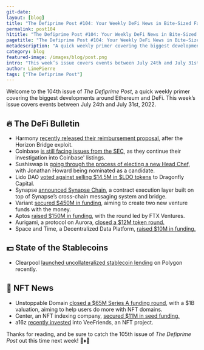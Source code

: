 ```yaml
---
git-date:
layout: [blog]
title: "The Defiprime Post #104: Your Weekly DeFi News in Bite-Sized Fashion"
permalink: post104
h1title: "The Defiprime Post #104: Your Weekly DeFi News in Bite-Sized Fashion"
pagetitle: "The Defiprime Post #104: Your Weekly DeFi News in Bite-Sized Fashion"
metadescription: "A quick weekly primer covering the biggest developments around Ethereum and DeFi. This week’s issue covers events between July 24th and July 31st, 2022"
category: blog
featured-image: /images/blog/post.png
intro: "This week’s issue covers events between July 24th and July 31st, 2022"
author: LimePierre
tags: ["The Defiprime Post"]
---
```


Welcome to the 104th issue of _The Defiprime Post_, a quick weekly primer covering the biggest developments around Ethereum and DeFi. This week’s issue covers events between July 24th and July 31st, 2022.

## 🔥 The DeFi Bulletin

- Harmony [recently released their reimbursement proposal](https://talk.harmony.one/t/reimbursement-proposal-horizon-incident/20665), after the Horizon Bridge exploit.
- Coinbase [is still facing issues from the SEC](https://www.bloomberg.com/news/articles/2022-07-26/coinbase-faces-sec-investigation-over-cryptocurrency-listings), as they continue their investigation into Coinbase' listings.
- Sushiswap is [going through the process of electing a new Head Chef](https://forum.sushi.com/t/election-of-jonathan-howard-as-head-chef/10874), with Jonathan Howard being nominated as a candidate.
- Lido DAO [voted against selling $14.5M in $LDO tokens](https://www.theblock.co/post/159521/lido-dao-votes-no-to-selling-14-5-million-in-ldo-tokens-to-dragonfly-capital) to Dragonfly Capital.
- Synapse [announced Synapse Chain](https://synapse.mirror.xyz/L6dBb7aXIJ1Ll5_sxP2bIJxVEYNd43ZzIV6dRylQJxw?s=35), a contract execution layer built on top of Synapse’s cross-chain messaging system and bridge.
- Variant [secured \$450M in funding](https://www.theblock.co/post/160041/variant-raises-450-million-for-two-new-venture-funds?utm_source=rss&utm_medium=rss), aiming to create two new venture funds with the money.
- Aptos [raised \$150M in funding](https://www.coindesk.com/business/2022/07/25/aptos-labs-raises-150m-to-revive-diem-in-ftx-ventures-led-funding-round/), with the round led by FTX Ventures.
- Aurigami, a protocol on Aurora, [closed a \$12M token round. ](https://www.theblock.co/post/160099/aurora-defi-protocol-aurigami-raises-funding-token)
- Space and Time, a Decentralized Data Platform, [raised \$10M in funding.
  ](https://www.coindesk.com/business/2022/07/28/decentralized-data-platform-space-and-time-raises-10m/?s=35)

## 💵 State of the Stablecoins

- Clearpool [launched uncollateralized stablecoin lending](https://www.theblock.co/post/159992/clearpool-launches-uncollateralized-stablecoin-lending-on-polygon) on Polygon recently.

## 💎 NFT News

- Unstoppable Domain [closed a \$65M Series A funding round](https://unstoppabledomains.com/blog/ud-raises-65-million), with a \$1B valuation, aiming to help users do more with NFT domains.
- Center, an NFT indexing company, [secured \$11M in seed funding. ](https://www.theblock.co/post/159791/center-raises-11-million)
- a16z [recently invested](https://t.me/defiprime/6000) into VeeFriends, an NFT project.

Thanks for reading, and be sure to catch the 105th issue of _The Defiprime Post_ out this time next week! 👋♦️👋
